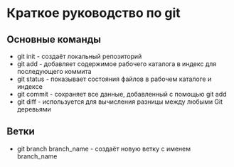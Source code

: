 # Краткое руководство по git
## Основные команды
* git init - создаёт локальный репозиторий
* git add - добавляет содержимое рабочего каталога в индекс для последующего коммита
* git status - показывает состояния файлов в рабочем каталоге и индексе
* git commit - сохраняет все данные, добавленный с помощью git add
* git diff - используется для вычисления разницы между любыми Git деревьями
## Ветки
* git branch branch_name - создаёт новую ветку с именем branch_name